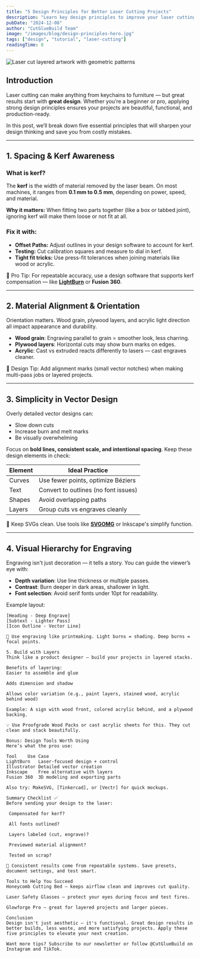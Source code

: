 ```yaml
---
title: "5 Design Principles for Better Laser Cutting Projects"
description: "Learn key design principles to improve your laser cutting results. From spacing and alignment to functional layering, these ideas will elevate your maker game."
pubDate: "2024-12-08"
author: "CutGlueBuild Team"
image: "/images/blog/design-principles-hero.jpg"
tags: ["design", "tutorial", "laser-cutting"]
readingTime: 8
---
```


![Laser cut layered artwork with geometric patterns](../assets/design-principles-showcase.jpg)

## Introduction

Laser cutting can make anything from keychains to furniture — but great results start with **great design**. Whether you’re a beginner or pro, applying strong design principles ensures your projects are beautiful, functional, and production-ready.

In this post, we’ll break down five essential principles that will sharpen your design thinking and save you from costly mistakes.

---

## 1. Spacing & Kerf Awareness

### What is kerf?

The **kerf** is the width of material removed by the laser beam. On most machines, it ranges from **0.1 mm to 0.5 mm**, depending on power, speed, and material.

**Why it matters:** When fitting two parts together (like a box or tabbed joint), ignoring kerf will make them loose or not fit at all.

### Fix it with:

- **Offset Paths:** Adjust outlines in your design software to account for kerf.
- **Testing:** Cut calibration squares and measure to dial in kerf.
- **Tight fit tricks:** Use press-fit tolerances when joining materials like wood or acrylic.

📎 Pro Tip: For repeatable accuracy, use a design software that supports kerf compensation — like **[LightBurn](${affiliateService.generateAffiliateUrl('https://lightburnsoftware.com/')})** or **Fusion 360**.

---

## 2. Material Alignment & Orientation

Orientation matters. Wood grain, plywood layers, and acrylic light direction all impact appearance and durability.

- **Wood grain**: Engraving parallel to grain = smoother look, less charring.
- **Plywood layers**: Horizontal cuts may show burn marks on edges.
- **Acrylic**: Cast vs extruded reacts differently to lasers — cast engraves cleaner.

📌 Design Tip: Add alignment marks (small vector notches) when making multi-pass jobs or layered projects.

---

## 3. Simplicity in Vector Design

Overly detailed vector designs can:

- Slow down cuts
- Increase burn and melt marks
- Be visually overwhelming

Focus on **bold lines, consistent scale, and intentional spacing**. Keep these design elements in check:

| Element         | Ideal Practice |
|------------------|----------------|
| Curves           | Use fewer points, optimize Béziers |
| Text             | Convert to outlines (no font issues) |
| Shapes           | Avoid overlapping paths |
| Layers           | Group cuts vs engraves cleanly |

🎯 Keep SVGs clean. Use tools like **[SVGOMG](https://jakearchibald.github.io/svgomg/)** or Inkscape's simplify function.

---

## 4. Visual Hierarchy for Engraving

Engraving isn't just decoration — it tells a story. You can guide the viewer’s eye with:

- **Depth variation**: Use line thickness or multiple passes.
- **Contrast**: Burn deeper in dark areas, shallower in light.
- **Font selection**: Avoid serif fonts under 10pt for readability.

Example layout:

```text
[Heading - Deep Engrave]
[Subtext - Lighter Pass]
[Icon Outline - Vector Line]

🧠 Use engraving like printmaking. Light burns = shading. Deep burns = focal points.

5. Build with Layers
Think like a product designer — build your projects in layered stacks.

Benefits of layering:
Easier to assemble and glue

Adds dimension and shadow

Allows color variation (e.g., paint layers, stained wood, acrylic behind wood)

Example: A sign with wood front, colored acrylic behind, and a plywood backing.

💡 Use Proofgrade Wood Packs or cast acrylic sheets for this. They cut clean and stack beautifully.

Bonus: Design Tools Worth Using
Here’s what the pros use:

Tool	Use Case
LightBurn	Laser-focused design + control
Illustrator	Detailed vector creation
Inkscape	Free alternative with layers
Fusion 360	3D modeling and exporting parts

Also try: MakeSVG, [Tinkercad], or [Vectr] for quick mockups.

Summary Checklist ✅
Before sending your design to the laser:

 Compensated for kerf?

 All fonts outlined?

 Layers labeled (cut, engrave)?

 Previewed material alignment?

 Tested on scrap?

🎯 Consistent results come from repeatable systems. Save presets, document settings, and test smart.

Tools to Help You Succeed
Honeycomb Cutting Bed – keeps airflow clean and improves cut quality.

Laser Safety Glasses – protect your eyes during focus and test fires.

Glowforge Pro – great for layered projects and larger pieces.

Conclusion
Design isn't just aesthetic — it's functional. Great design results in better builds, less waste, and more satisfying projects. Apply these five principles to elevate your next creation.

Want more tips? Subscribe to our newsletter or follow @CutGlueBuild on Instagram and TikTok.